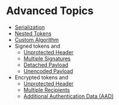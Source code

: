 # Advanced Topics

* [Serialization](serialization.md)
* [Nested Tokens](nested-tokens.md)
* [Custom Algorithm](custom-algorithm.md)
* Signed tokens and
  * [Unprotected Header](signed-tokens-and/unprotected-header.md)
  * [Multiple Signatures](signed-tokens-and/multiple-signatures.md)
  * [Detached Payload](signed-tokens-and/detached-payload.md)
  * [Unencoded Payload](signed-tokens-and/unencoded-payload.md)
* Encrypted tokens and
  * [Unprotected Header](encrypted-tokens-and/unprotected-headers.md)
  * [Multiple Recipients](encrypted-tokens-and/multiple-recipients.md)
  * [Additional Authentication Data \(AAD\)](encrypted-tokens-and/additional-authentication-data-aad.md)

